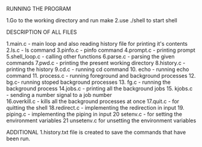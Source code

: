RUNNING THE PROGRAM

1.Go to the working directory and run make
2.use ./shell to start shell

DESCRIPTION OF ALL FILES

1.main.c - main loop and also reading history file for printing it's contents
2.ls.c - ls command
3.pinfo.c - pinfo command
4.prompt.c - printing prompt 
5.shell_loop.c - calling other functions 
6.parse.c - parsing the given commands
7.pwd.c - printing the present working directory
8.history.c - printing the history
9.cd.c - running cd command
10. echo - running echo command
11. process.c - running foreground and background processes
12. bg.c- running stoped background processes
13. fg.c - running the background process 
14.jobs.c - printing all the background jobs
15. kjobs.c - sending a number signal to a job number  
16.overkill.c - kills all the background processes at once
17.quit.c - for quitting the shell
18.redirect.c - implementing the redirection in input
19. piping.c - implementing the piping in input
20 setenv.c - for setting the environment variables
21 unsetenv.c for unsetting the environment variables

ADDITIONAL 
1.history.txt file is created to save the commands that have been run.
